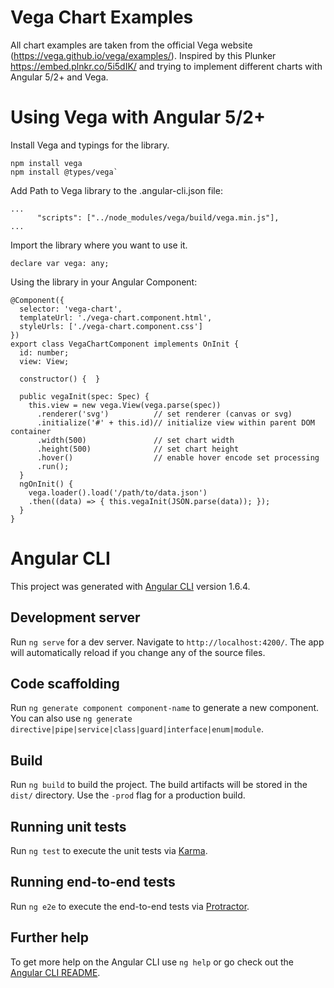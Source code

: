 # Vega Chart Examples
All chart examples are taken from the official Vega website (https://vega.github.io/vega/examples/).
Inspired by this Plunker https://embed.plnkr.co/5i5dIK/ and trying to implement different charts with Angular 5/2+ and Vega. 


# Using Vega with Angular 5/2+
Install Vega and typings for the library.
```
npm install vega
npm install @types/vega`
```

Add Path to Vega library to the .angular-cli.json file:
```
...
      "scripts": ["../node_modules/vega/build/vega.min.js"],
...
```

Import the library where you want to use it.
```
declare var vega: any;
```

Using the library in your Angular Component:

```
@Component({
  selector: 'vega-chart',
  templateUrl: './vega-chart.component.html',
  styleUrls: ['./vega-chart.component.css']
})
export class VegaChartComponent implements OnInit {
  id: number;
  view: View;
  
  constructor() {  }
  
  public vegaInit(spec: Spec) {
    this.view = new vega.View(vega.parse(spec))
      .renderer('svg')          // set renderer (canvas or svg)
      .initialize('#' + this.id)// initialize view within parent DOM container
      .width(500)               // set chart width 
      .height(500)              // set chart height
      .hover()                  // enable hover encode set processing
      .run();
  }
  ngOnInit() {
    vega.loader().load('/path/to/data.json')
    .then((data) => { this.vegaInit(JSON.parse(data)); });
  }
}
```

# Angular CLI

This project was generated with [Angular CLI](https://github.com/angular/angular-cli) version 1.6.4.

## Development server

Run `ng serve` for a dev server. Navigate to `http://localhost:4200/`. The app will automatically reload if you change any of the source files.

## Code scaffolding

Run `ng generate component component-name` to generate a new component. You can also use `ng generate directive|pipe|service|class|guard|interface|enum|module`.

## Build

Run `ng build` to build the project. The build artifacts will be stored in the `dist/` directory. Use the `-prod` flag for a production build.

## Running unit tests

Run `ng test` to execute the unit tests via [Karma](https://karma-runner.github.io).

## Running end-to-end tests

Run `ng e2e` to execute the end-to-end tests via [Protractor](http://www.protractortest.org/).

## Further help

To get more help on the Angular CLI use `ng help` or go check out the [Angular CLI README](https://github.com/angular/angular-cli/blob/master/README.md).
